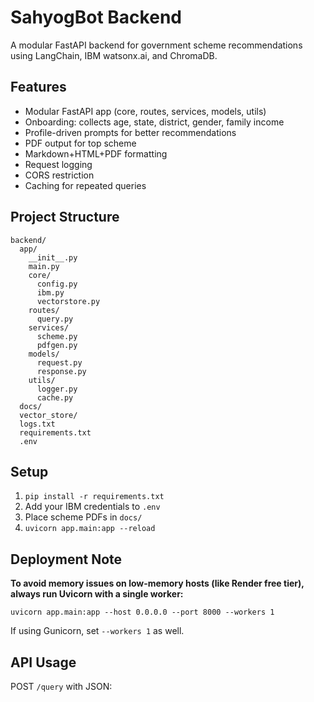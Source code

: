 # SahyogBot Backend

A modular FastAPI backend for government scheme recommendations using LangChain, IBM watsonx.ai, and ChromaDB.

## Features
- Modular FastAPI app (core, routes, services, models, utils)
- Onboarding: collects age, state, district, gender, family income
- Profile-driven prompts for better recommendations
- PDF output for top scheme
- Markdown+HTML+PDF formatting
- Request logging
- CORS restriction
- Caching for repeated queries

## Project Structure
```
backend/
  app/
    __init__.py
    main.py
    core/
      config.py
      ibm.py
      vectorstore.py
    routes/
      query.py
    services/
      scheme.py
      pdfgen.py
    models/
      request.py
      response.py
    utils/
      logger.py
      cache.py
  docs/
  vector_store/
  logs.txt
  requirements.txt
  .env
```

## Setup
1. `pip install -r requirements.txt`
2. Add your IBM credentials to `.env`
3. Place scheme PDFs in `docs/`
4. `uvicorn app.main:app --reload`

## Deployment Note

**To avoid memory issues on low-memory hosts (like Render free tier), always run Uvicorn with a single worker:**

```
uvicorn app.main:app --host 0.0.0.0 --port 8000 --workers 1
```

If using Gunicorn, set `--workers 1` as well.

## API Usage
POST `/query` with JSON:
```